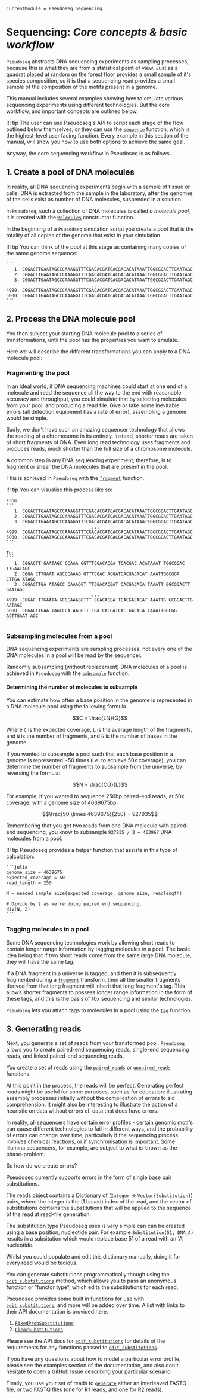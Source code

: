 ```@meta
CurrentModule = Pseudoseq.Sequencing
```

# Sequencing: _Core concepts & basic workflow_

`Pseudoseq` abstracts DNA sequencing experiments as sampling processes,
because this is what they are from a statistical point of view.
Just as a quadrat placed at random on the forest floor provides a small sample
of it's species composition, so it is that a sequencing read provides a small
sample of the composition of the motifs present in a genome.

This manual includes several examples showing how to emulate various sequencing
experiments using different technologies. But the core workflow, and important
concepts are outlined below.

!!! tip
    The user can use Pseudoseq's API to script each stage of the flow outlined
    below themselves, or they can use the [`sequence`](@ref) function, which is
    the highest-level user facing function. Every example in this section of
    the manual, will show you how to use both options to achieve the same goal.

Anyway, the core sequencing workflow in Pseudoseq is as follows...

## 1. Create a pool of DNA molecules

In reality, all DNA sequencing experiments begin with a sample of tissue or cells.
DNA is extracted from the sample in the laboratory, after the genomes of the
cells exist as number of DNA molecules, suspended in a solution.

In `Pseudoseq`, such a collection of DNA molecules is called *a molecule pool*,
it is created with the [`Molecules`](@ref) constructor function.

In the beginning of a `Psueodseq` simulation script you create a pool that is
the totality of all copies of the genome that exist in your simulation.

!!! tip
    You can think of the pool at this stage as containing many copies of
    the same genome sequence:
    
    ```
       1. CGGACTTGAATAGCCCAAAGGTTTCGACACGATCACGACACATAAATTGGCGGACTTGAATAGC
       2. CGGACTTGAATAGCCCAAAGGTTTCGACACGATCACGACACATAAATTGGCGGACTTGAATAGC
       3. CGGACTTGAATAGCCCAAAGGTTTCGACACGATCACGACACATAAATTGGCGGACTTGAATAGC
                                    ...
    4999. CGGACTTGAATAGCCCAAAGGTTTCGACACGATCACGACACATAAATTGGCGGACTTGAATAGC
    5000. CGGACTTGAATAGCCCAAAGGTTTCGACACGATCACGACACATAAATTGGCGGACTTGAATAGC
    ```


## 2. Process the DNA molecule pool

You then subject your starting DNA molecule pool to a series of transformations,
until the pool has the properties you want to emulate.

Here we will describe the different transformations you can apply to a DNA
molecule pool:


### Fragmenting the pool

In an ideal world, if DNA sequencing machines could start at one end of a
molecule and read the sequence all the way to the end with reasonable accuracy
and throughput, you could simulate that by selecting molecules from your pool,
and producing a read file. Give or take some inevitable errors (all detection
equipment has a rate of error), assembling a genome would be simple.

Sadly, we don't have such an amazing sequencer technology that allows the reading
of a chromosome in its entirety. Instead, shorter reads are taken of short
fragments of DNA.
Even long read technology uses fragments and produces reads, much shorter than
the full size of a chromosome molecule.

A common step in any DNA sequencing experiment, therefore, is to fragment or
shear the DNA molecules that are present in the pool.

This is achieved in `Pseudoseq` with the [`fragment`](@ref) function.

!!! tip
    You can visualise this process like so:
    
    From:
    ```
       1. CGGACTTGAATAGCCCAAAGGTTTCGACACGATCACGACACATAAATTGGCGGACTTGAATAGC
       2. CGGACTTGAATAGCCCAAAGGTTTCGACACGATCACGACACATAAATTGGCGGACTTGAATAGC
       3. CGGACTTGAATAGCCCAAAGGTTTCGACACGATCACGACACATAAATTGGCGGACTTGAATAGC
                                    ...
    4999. CGGACTTGAATAGCCCAAAGGTTTCGACACGATCACGACACATAAATTGGCGGACTTGAATAGC
    5000. CGGACTTGAATAGCCCAAAGGTTTCGACACGATCACGACACATAAATTGGCGGACTTGAATAGC
    ```
    
    To:
    ```
       1. CGGACTT GAATAGC CCAAA GGTTTCGACACGA TCACGAC ACATAAAT TGGCGGAC TTGAATAGC
       2. CGGA CTTGAAT AGCCCAAAG GTTTCGAC ACGATCACGACACAT AAATTGGCGGA CTTGA ATAGC
       3. CGGACTTGA ATAGCC CAAAGGT TTCGACACGAT CACGACACA TAAATT GGCGGACTT GAATAGC
                                    ...
    4999. CGGAC TTGAATA GCCCAAAGGTTT CGACACGA TCACGACACAT AAATTG GCGGACTTG AATAGC
    5000. CGGACTTGAA TAGCCCA AAGGTTTCGA CACGATCAC GACACA TAAATTGGCGG ACTTGAAT AGC
    ```


### Subsampling molecules from a pool

DNA sequencing experiments are sampling processes, not every one of the 
DNA molecules in a pool will be read by the sequencer.

Randomly subsampling (without replacement) DNA molecules of a pool is achieved
in `Pseudoseq` with the [`subsample`](@ref) function.


#### Determining the number of molecules to subsample

You can estimate how often a base position in the genome is represented in a
DNA molecule pool using the following formula.

```math
C = \frac{LN}{G}
```

Where ``C`` is the expected coverage, ``L`` is the average length of the fragments,
and ``N`` is the number of fragments, and ``G`` is the number of bases in the genome.

If you wanted to subsample a pool such that each base position in a genome is
represented ~50 times (i.e. to achieve 50x coverage), you can determine the
number of fragments to subsample from the universe, by reversing the formula:

```math
N = \frac{CG}{L}
```

For example, if you wanted to sequence 250bp paired-end reads, at 50x coverage,
with a genome size of 4639675bp:

```math
\frac{50 \times 4639675}{250} = 927935
```

Remembering that you get two reads from one DNA molecule with paired-end sequencing,
you know to subsample ``927935 / 2 = 463967`` DNA molecules from a pool.

!!! tip
    Pseudoseq provides a helper function that assists in this type of calculation:
    
    ```julia
    genome_size = 4639675
    expected_coverage = 50
    read_length = 250
    
    N = needed_sample_size(expected_coverage, genome_size, readlength)
    
    # Divide by 2 as we're doing paired end sequencing.
    div(N, 2)
    ```


### Tagging molecules in a pool

Some DNA sequencing technologies work by allowing short reads to contain longer
range information by tagging molecules in a pool. The basic idea being that if
two short reads come from the same large DNA molecule, they will have the same
tag.

If a DNA fragment in a universe is tagged, and then it is subsequently fragmented
during a [`fragment`](@ref) transform, then all the smaller fragments derived
from that long fragment will inherit that long fragment's tag. This allows
shorter fragments to possess longer range information in the form of these tags,
and this is the basis of 10x sequencing and similar technologies.

`Pseudoseq` lets you attach tags to molecules in a pool using the [`tag`](@ref)
function.


## 3. Generating reads

Next, you generate a set of reads from your transformed pool. 
`Pseudoseq` allows you to create paired-end sequencing reads, single-end
sequencing reads, and linked paired-end sequencing reads.

You create a set of reads using the [`paired_reads`](@ref) or
[`unpaired_reads`](@ref) functions.

At this point in the process, the reads will be perfect. Generating perfect
reads might be useful for some purposes, such as for education: illustrating 
assembly processes initially without the complication of errors to aid comprehension.
It might also be interesting to illustrate the action of a heuristic on data without
errors cf. data that does have errors. 

In reality, all sequencers have certain error profiles - certain genomic motifs
can cause different technologies to fail in different ways, and the probability
of errors can change over time, particularly if the sequencing process involves
chemical reactions, or if synchronisation is important. Some Illumina sequencers,
for example, are subject to what is known as the phase-problem.

So how do we create errors?

Pseudoseq currently supports errors in the form of single base pair substitutions.

The reads object contains a Dictionary of (`Integer` => `Vector{Substitution}`)
pairs, where the integer is the (1 based) index of the read, and the vector of
substitutions contains the substitutions that will be applied to the sequence of
the read at read-file generation.

The substitution type Pseudoseq uses is very simple can can be created using a
base position, nucleotide pair. For example `Substitution(51, DNA_A)` results
in a subsitution which would replace base 51 of a read with an 'A' nucleotide.

Whilst you could populate and edit this dictionary manually, doing it for every
read would be tedious.

You can generate substitutions programmatically though using the
[`edit_substitutions`](@ref) method, which allows you to pass an anonymous
function or "functor type", which edits the substitutions for each read.

Pseudoseq provides some built in functions for use with [`edit_substitutions`](@ref),
and more will be added over time. A list with links to their API documentation
is provided here.

1. [`FixedProbSubstitutions`](@ref)
2. [`ClearSubstitutions`](@ref)

Please see the API docs for [`edit_substitutions`](@ref) for details of the
requirements for any functions passed to [`edit_substitutions`](@ref).

If you have any questions about how to model a particular error profile, please
see the examples section of the documentation, and also don't hesitate to open a
GitHub Issue describing your particular scenario.

Finally, you use your set of reads to [`generate`](@ref) either an interleaved
FASTQ file, or two FASTQ files (one for R1 reads, and one for R2 reads).